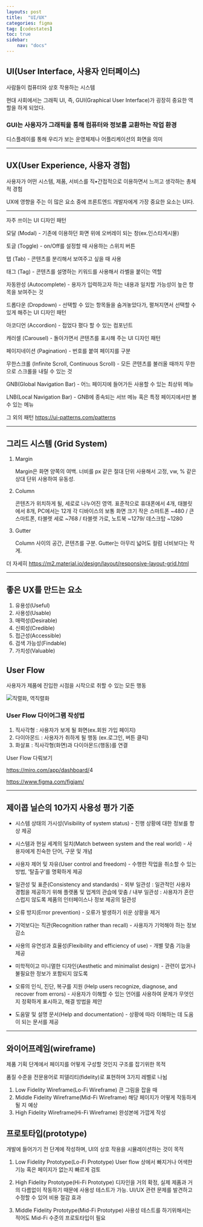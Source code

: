 ```yaml
---
layouts: post
title:  "UI/UX"
categories: figma
tag: [codestates]
toc: true
sidebar:
    nav: "docs"
---
```


## UI(User Interface, 사용자 인터페이스)

사람들이 컴퓨터와 상호 작용하는 시스템

현대 사회에서는 그래픽 UI, 즉, GUI(Graphical User Interface)가 굉장히 중요한 역할을 하게 되었다.

### GUI는 사용자가 그래픽을 통해 컴퓨터와 정보를 교환하는 작업 환경

디스플레이를 통해 우리가 보는 운영체제나 어플리케이션의 화면을 의미

---

## UX(User Experience, 사용자 경험)

사용자가 어떤 시스템, 제품, 서비스를 직•간접적으로 이용하면서 느끼고 생각하는 총체적 경험

UX에 영향을 주는 이 많은 요소 중에 프론트엔드 개발자에게 가장 중요한 요소는 UI다.

---

자주 쓰이는 UI 디자인 패턴

모달 (Modal) - 기존에 이용하던 화면 위에 오버레이 되는 창(ex.인스타게시물)

토글 (Toggle) - on/Off를 설정할 때 사용하는 스위치 버튼

탭 (Tab) - 콘텐츠를 분리해서 보여주고 싶을 때 사용

태그 (Tag) - 콘텐츠를 설명하는 키워드를 사용해서 라벨을 붙이는 역할

자동완성 (Autocomplete) - 용자가 입력하고자 하는 내용과 일치할 가능성이 높은 항목을 보여주는 것

드롭다운 (Dropdown) - 선택할 수 있는 항목들을 숨겨놓았다가, 펼쳐지면서 선택할 수 있게 해주는 UI 디자인 패턴

아코디언 (Accordion) - 접었다 폈다 할 수 있는 컴포넌트

캐러셀 (Carousel) - 돌아가면서 콘텐츠를 표시해 주는 UI 디자인 패턴

페이지네이션 (Pagination) - 번호를 붙여 페이지를 구분

무한스크롤 (Infinite Scroll, Continuous Scroll) - 모든 콘텐츠를 불러올 때까지 무한으로 스크롤을 내릴 수 있는 것

GNB(Global Navigation Bar) - 어느 페이지에 들어가든 사용할 수 있는 최상위 메뉴

LNB(Local Navigation Bar) - GNB에 종속되는 서브 메뉴 혹은 특정 페이지에서만 볼 수 있는 메뉴

그 외의 패턴 <https://ui-patterns.com/patterns>

---

## 그리드 시스템 (Grid System)

1. Margin

    Margin은 화면 양쪽의 여백. 너비를 px 같은 절대 단위 사용해서 고정, vw, % 같은 상대 단위 사용하여 유동성.

2. Column

    콘텐츠가 위치하게 될, 세로로 나누어진 영역. 표준적으로 휴대폰에서 4개, 태블릿에서 8개, PC에서는 12개 
    각 디바이스의 보통 화면 크기
    작은 스마트폰 ~480 / 큰 스마트폰, 타블렛 세로 ~768 / 타블렛 가로, 노트북 ~1279/ 데스크탑 ~1280

3. Gutter

    Column 사이의 공간, 콘텐츠를 구분.  Gutter는 아무리 넓어도 컬럼 너비보다는 작게.

더 자세히 <https://m2.material.io/design/layout/responsive-layout-grid.html>

---

## 좋은 UX를 만드는 요소

1. 유용성(Useful)
2. 사용성(Usable)
3. 매력성(Desirable)
4. 신뢰성(Credible)
5. 접근성(Accessible)
6. 검색 가능성(Findable)
7. 가치성(Valuable)

## User Flow

사용자가 제품에 진입한 시점을 시작으로 취할 수 있는 모든 행동

<html>
    <img src= "https://s3.ap-northeast-2.amazonaws.com/urclass-images/UT-SlmH5lExZS41OyJwge-1655906050648.png" alt="직렬화, 역직렬화">
</html><br/>

### User Flow 다이어그램 작성법

1. 직사각형 : 사용자가 보게 될 화면(ex.회원 가입 페이지)
2. 다이아몬드 : 사용자가 취하게 될 행동 (ex.로그인, 버튼 클릭)
3. 화살표 : 직사각형(화면)과 다이아몬드(행동)를 연결

User Flow 다뤄보기

<https://miro.com/app/dashboard/>4

<https://www.figma.com/figjam/>

---

## 제이콥 닐슨의 10가지 사용성 평가 기준

- 시스템 상태의 가시성(Visibility of system status) - 진행 상황에 대한 정보를 항상 제공

- 시스템과 현실 세계의 일치(Match between system and the real world) - 사용자에게 친숙한 단어, 구문 및 개념

- 사용자 제어 및 자유(User control and freedom) - 수행한 작업을 취소할 수 있는 방법, ’탈출구’를 명확하게 제공

- 일관성 및 표준(Consistency and standards) - 외부 일관성 : 일관적인 사용자 경험을 제공하기 위해 플랫폼 및 업계의 관습에 맞춤 / 내부 일관성 : 사용자가 혼란스럽지 않도록 제품의 인터페이스나 정보 제공의 일관성

- 오류 방지(Error prevention) - 오류가 발생하기 쉬운 상황을 제거

- 기억보다는 직관(Recognition rather than recall) - 사용자가 기억해야 하는 정보 감소

- 사용의 유연성과 효율성(Flexibility and efficiency of use) - 개별 맞춤 기능을 제공

- 미학적이고 미니멀한 디자인(Aesthetic and minimalist design) - 관련이 없거나 불필요한 정보가 포함되지 않도록

- 오류의 인식, 진단, 복구를 지원 (Help users recognize, diagnose, and recover from errors) - 사용자가 이해할 수 있는 언어를 사용하여 문제가 무엇인지 정확하게 표시하고, 해결 방법을 제안

- 도움말 및 설명 문서(Help and documentation) - 상황에 따라 이해하는 데 도움이 되는 문서를 제공

---

## 와이어프레임(wireframe)

제품 기획 단계에서 페이지를 어떻게 구성할 것인지 구조를 잡기위한 목적

품질 수준을 전문용어로 피델리티(fidelity)로 표현하며 3가지 레벨로 나뉨

1. Low Fidelity Wireframe(Lo-Fi Wireframe)
    큰 그림을 잡을 때
2. Middle Fidelity Wireframe(Mid-Fi Wireframe)
    해당 페이지가 어떻게 작동하게 될 지 예상
3. High Fidelity Wireframe(Hi-Fi Wireframe)
    완성본에 가깝게 작성


## 프로토타입(prototype)

개발에 들어가기 전 단계에 작성하며, UI의 상호 작용을 시뮬레이션하는 것이 목적

1. Low Fidelity Prototype(Lo-Fi Prototype)
    User flow 상에서 빠지거나 어색한 기능 혹은 페이지가 없는지 빠르게 검토

2. High Fidelity Prototype(Hi-Fi Prototype)
    디자인을 거의 확정, 실제 제품과 거의 다름없이 작동하기 때문에 사용성 테스트가 가능. UI/UX 관련 문제를 발견하고 수정할 수 있어 비용 절감 효과

3. Middle Fidelity Prototype(Mid-Fi Prototype)
    사용성 테스트를 하기위해서는 적어도 Mid-Fi 수준의 프로토타입이 필요